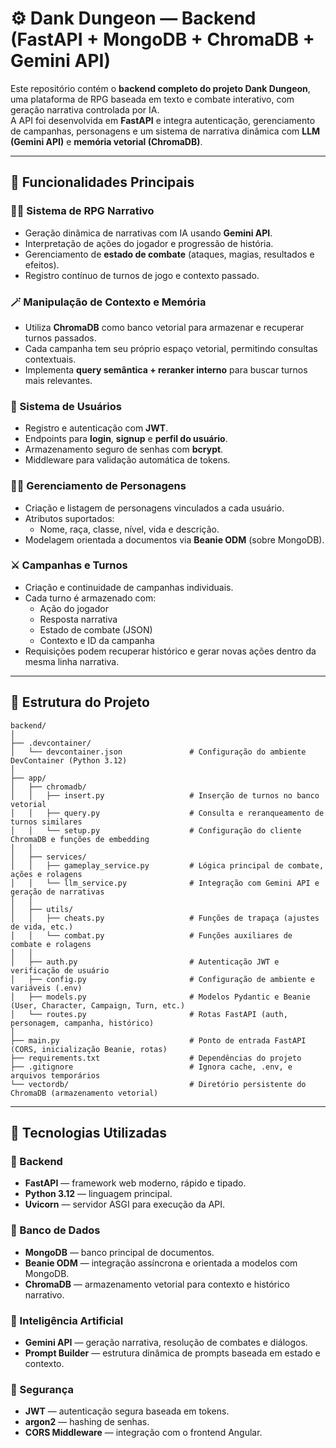 # ⚙️ Dank Dungeon — Backend (FastAPI + MongoDB + ChromaDB + Gemini API)

Este repositório contém o **backend completo do projeto Dank Dungeon**, uma plataforma de RPG baseada em texto e combate interativo, com geração narrativa controlada por IA.  
A API foi desenvolvida em **FastAPI** e integra autenticação, gerenciamento de campanhas, personagens e um sistema de narrativa dinâmica com **LLM (Gemini API)** e **memória vetorial (ChromaDB)**.

---

## 🚀 Funcionalidades Principais

### 🧙‍♂️ Sistema de RPG Narrativo
- Geração dinâmica de narrativas com IA usando **Gemini API**.
- Interpretação de ações do jogador e progressão de história.
- Gerenciamento de **estado de combate** (ataques, magias, resultados e efeitos).
- Registro contínuo de turnos de jogo e contexto passado.

### 🪄 Manipulação de Contexto e Memória
- Utiliza **ChromaDB** como banco vetorial para armazenar e recuperar turnos passados.
- Cada campanha tem seu próprio espaço vetorial, permitindo consultas contextuais.
- Implementa **query semântica + reranker interno** para buscar turnos mais relevantes.

### 👤 Sistema de Usuários
- Registro e autenticação com **JWT**.
- Endpoints para **login**, **signup** e **perfil do usuário**.
- Armazenamento seguro de senhas com **bcrypt**.
- Middleware para validação automática de tokens.

### 🧝‍♀️ Gerenciamento de Personagens
- Criação e listagem de personagens vinculados a cada usuário.
- Atributos suportados:
  - Nome, raça, classe, nível, vida e descrição.
- Modelagem orientada a documentos via **Beanie ODM** (sobre MongoDB).

### ⚔️ Campanhas e Turnos
- Criação e continuidade de campanhas individuais.
- Cada turno é armazenado com:
  - Ação do jogador
  - Resposta narrativa
  - Estado de combate (JSON)
  - Contexto e ID da campanha
- Requisições podem recuperar histórico e gerar novas ações dentro da mesma linha narrativa.

---

## 🧩 Estrutura do Projeto

```
backend/
│
├── .devcontainer/
│   └── devcontainer.json               # Configuração do ambiente DevContainer (Python 3.12)
│
├── app/
│   ├── chromadb/
│   │   ├── insert.py                   # Inserção de turnos no banco vetorial
│   │   ├── query.py                    # Consulta e reranqueamento de turnos similares
│   │   └── setup.py                    # Configuração do cliente ChromaDB e funções de embedding
│   │
│   ├── services/
│   │   ├── gameplay_service.py         # Lógica principal de combate, ações e rolagens
│   │   └── llm_service.py              # Integração com Gemini API e geração de narrativas
│   │
│   ├── utils/
│   │   ├── cheats.py                   # Funções de trapaça (ajustes de vida, etc.)
│   │   └── combat.py                   # Funções auxiliares de combate e rolagens
│   │
│   ├── auth.py                         # Autenticação JWT e verificação de usuário
│   ├── config.py                       # Configuração de ambiente e variáveis (.env)
│   ├── models.py                       # Modelos Pydantic e Beanie (User, Character, Campaign, Turn, etc.)
│   └── routes.py                       # Rotas FastAPI (auth, personagem, campanha, histórico)
│
├── main.py                             # Ponto de entrada FastAPI (CORS, inicialização Beanie, rotas)
├── requirements.txt                    # Dependências do projeto
├── .gitignore                          # Ignora cache, .env, e arquivos temporários
└── vectordb/                           # Diretório persistente do ChromaDB (armazenamento vetorial)

```


---

## 🧠 Tecnologias Utilizadas

### 🐍 Backend
- **FastAPI** — framework web moderno, rápido e tipado.
- **Python 3.12** — linguagem principal.
- **Uvicorn** — servidor ASGI para execução da API.

### 💾 Banco de Dados
- **MongoDB** — banco principal de documentos.
- **Beanie ODM** — integração assíncrona e orientada a modelos com MongoDB.
- **ChromaDB** — armazenamento vetorial para contexto e histórico narrativo.

### 🤖 Inteligência Artificial
- **Gemini API** — geração narrativa, resolução de combates e diálogos.
- **Prompt Builder** — estrutura dinâmica de prompts baseada em estado e contexto.

### 🔐 Segurança
- **JWT** — autenticação segura baseada em tokens.
- **argon2** — hashing de senhas.
- **CORS Middleware** — integração com o frontend Angular.

